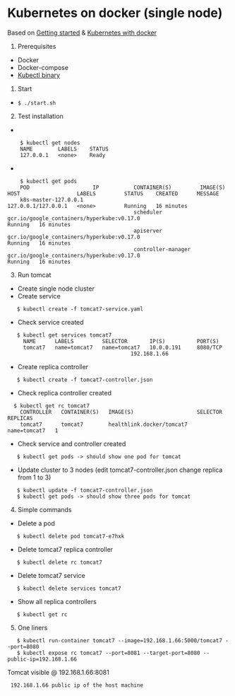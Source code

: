 # Kubernetes on docker (single node)

Based on  [Getting started][1] & [Kubernetes with docker][2]

1. Prerequisites
 * Docker
 * Docker-compose
 * [Kubectl binary][3]
1. Start
 * ```$ ./start.sh```
2. Test installation
 * 
 ```
     $ kubectl get nodes
     NAME        LABELS    STATUS
     127.0.0.1   <none>    Ready
 ```
 * 
 ```
     $ kubectl get pods
     POD                    IP           CONTAINER(S)         IMAGE(S)                                     HOST                  LABELS         STATUS    CREATED      MESSAGE
     k8s-master-127.0.0.1                                                                                  127.0.0.1/127.0.0.1   <none>         Running   16 minutes
                                         scheduler            gcr.io/google_containers/hyperkube:v0.17.0                                        Running   16 minutes
                                         apiserver            gcr.io/google_containers/hyperkube:v0.17.0                                        Running   16 minutes
                                         controller-manager   gcr.io/google_containers/hyperkube:v0.17.0                                        Running   16 minutes
 ```
3. Run tomcat
 * Create single node cluster
 * Create service
 ```
    $ kubectl create -f tomcat7-service.yaml
 ```
 * Check service created
 ```
    $ kubectl get services tomcat7
      NAME      LABELS         SELECTOR       IP(S)          PORT(S)
      tomcat7   name=tomcat7   name=tomcat7   10.0.0.191     8080/TCP
                                        192.168.1.66   
 ```
 * Create replica controller
 ```
    $ kubectl create -f tomcat7-controller.json
 ```
 * Check replica controller created
 ```
   $ kubectl get rc tomcat7
     CONTROLLER   CONTAINER(S)   IMAGE(S)                    SELECTOR       REPLICAS
     tomcat7      tomcat7        healthlink.docker/tomcat7   name=tomcat7   1
 ```
 * Check service and controller created
 ```
    $ kubectl get pods -> should show one pod for tomcat
 ```
 * Update cluster to 3 nodes (edit tomcat7-controller.json change replica from 1 to 3)
 ```
    $ kubectl update -f tomcat7-controller.json
    $ kubectl get pods -> should show three pods for tomcat
 ```
4. Simple commands
  * Delete a pod
 ```
    $ kubectl delete pod tomcat7-e7hxk
 ```
  * Delete tomcat7 replica controller
 ```
    $ kubectl delete rc tomcat7
 ```
  * Delete tomcat7 service
 ```
    $ kubectl delete services tomcat7
 ```
  * Show all replica controllers
 ```
    $ kubectl get rc 
 ```
5. One liners
 ```
    $ kubectl run-container tomcat7 --image=192.168.1.66:5000/tomcat7 --port=8080
    $ kubectl expose rc tomcat7 --port=8081 --target-port=8080 --public-ip=192.168.1.66
 ```

 Tomcat visible @ 192.168.1.66:8081

     192.168.1.66 public ip of the host machine

[1]:https://github.com/GoogleCloudPlatform/kubernetes/blob/master/docs/getting-started-guides/docker.md
[2]:http://sebgoa.blogspot.co.nz/2015/04/1-command-to-kubernetes-with-docker.html
[3]:http://storage.googleapis.com/kubernetes-release/release/v0.18.1/bin/linux/amd64/kubectl
